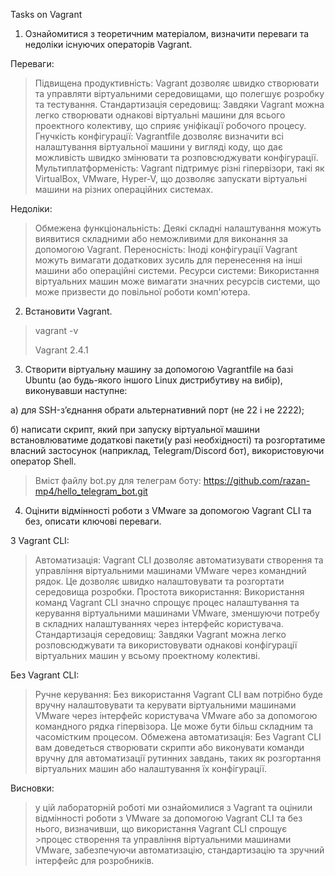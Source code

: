 Tasks on Vagrant
1. Ознайомитися з теоретичним матеріалом, визначити переваги та недоліки
існуючих операторів Vagrant.

Переваги:
>Підвищена продуктивність: Vagrant дозволяє швидко створювати та управляти віртуальними середовищами, що полегшує розробку та тестування.
>Стандартизація середовищ: Завдяки Vagrant можна легко створювати однакові віртуальні машини для всього проектного колективу, що сприяє уніфікації робочого процесу.
>Гнучкість конфігурації: Vagrantfile дозволяє визначити всі налаштування віртуальної машини у вигляді коду, що дає можливість швидко змінювати та розповсюджувати конфігурації.
>Мультиплатформеність: Vagrant підтримує різні гіпервізори, такі як VirtualBox, VMware, Hyper-V, що дозволяє запускати віртуальні машини на різних операційних системах.

Недоліки:
>Обмежена функціональність: Деякі складні налаштування можуть виявитися складними або неможливими для виконання за допомогою Vagrant.
>Переносність: Іноді конфігурації Vagrant можуть вимагати додаткових зусиль для перенесення на інші машини або операційні системи.
>Ресурси системи: Використання віртуальних машин може вимагати значних ресурсів системи, що може призвести до повільної роботи комп'ютера.

2. Встановити Vagrant.

>vagrant -v
>
>Vagrant 2.4.1


3. Створити віртуальну машину за допомогою Vagrantfile на базі Ubuntu (ao будь-якого іншого Linux дистрибутиву на вибір), виконувавши наступне:
 
 а) для SSH-зʼєднання обрати альтернативний порт (не 22 і не 2222);
 
 б) написати скрипт, який при запуску віртуальної машини встановлюватиме додаткові пакети(у разі необхідності) та розгортатиме власний застосунок (наприклад, Telegram/Discord бот), використовуючи оператор Shell.

>Вміст файлу bot.py для телеграм боту: https://github.com/razan-mp4/hello_telegram_bot.git

4. Оцінити відмінності роботи з VMware за допомогою Vagrant CLI та без,
описати ключові переваги.

З Vagrant CLI:
>Автоматизація: Vagrant CLI дозволяє автоматизувати створення та управління віртуальними машинами VMware через командний рядок. Це дозволяє швидко налаштовувати та розгортати середовища розробки.
Простота використання: Використання команд Vagrant CLI значно спрощує процес налаштування та керування віртуальними машинами VMware, зменшуючи потребу в складних налаштуваннях через інтерфейс користувача.
Стандартизація середовищ: Завдяки Vagrant можна легко розповсюджувати та використовувати однакові конфігурації віртуальних машин у всьому проектному колективі.

Без Vagrant CLI:
>Ручне керування: Без використання Vagrant CLI вам потрібно буде вручну налаштовувати та керувати віртуальними машинами VMware через інтерфейс користувача VMware або за допомогою командного рядка гіпервізора. Це може бути більш складним та часомістким процесом.
Обмежена автоматизація: Без Vagrant CLI вам доведеться створювати скрипти або виконувати команди вручну для автоматизації рутинних завдань, таких як розгортання віртуальних машин або налаштування їх конфігурації.

Висновки:
>у цій лабораторній роботі ми ознайомилися з Vagrant та оцінили відмінності роботи з VMware за допомогою Vagrant CLI та без нього, визначивши, що використання Vagrant CLI спрощує >процес створення та управління віртуальними машинами VMware, забезпечуючи автоматизацію, стандартизацію та зручний інтерфейс для розробників.
